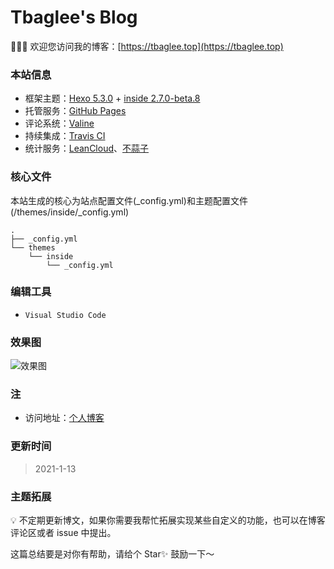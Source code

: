 # Tbaglee's Blog

🎉🎉🎉  欢迎您访问我的博客：[https://tbaglee.top](https://tbaglee.top)

### 本站信息

- 框架主题：[Hexo 5.3.0](https://hexo.io/) + [inside 2.7.0-beta.8](https://github.com/ikeq/hexo-theme-inside)
- 托管服务：[GitHub Pages](https://pages.github.com)
- 评论系统：[Valine](https://valine.js.org)
- 持续集成：[Travis CI](https://travis-ci.org)
- 统计服务：[LeanCloud](https://www.leancloud.cn)、[不蒜子](http://busuanzi.ibruce.info)

### 核心文件

本站生成的核心为站点配置文件(_config.yml)和主题配置文件(/themes/inside/_config.yml)

```
.
├── _config.yml
└── themes
    └── inside
        └── _config.yml
```

### 编辑工具

- `Visual Studio Code`

### 效果图

![效果图](images/demo.png)

### 注

- 访问地址：[个人博客](https://tbaglee.top/)

### 更新时间

>2021-1-13

### 主题拓展

💡 不定期更新博文，如果你需要我帮忙拓展实现某些自定义的功能，也可以在博客评论区或者 issue 中提出。

这篇总结要是对你有帮助，请给个 Star✨ 鼓励一下～
